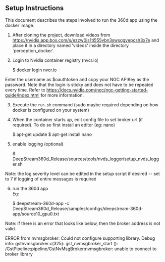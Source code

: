 ## Setup Instructions

This document describes the steps involved to run the 360d app using the docker image.

1) After cloning the project, download videos from https://nvidia.app.box.com/s/ezzw0js1ti555vbn3swsggvepcsh3x7e and place it in a directory named 'videos' inside the directory 'perception_docker'.

2) Login to Nvidia container registry (nvcr.io)

    $ docker login nvcr.io

 Enter the username as $oauthtoken and copy your NGC APIKey as the password.
 Note that the login is sticky and does not have to be repeated every time.
 Refer to https://docs.nvidia.com/ngc/ngc-getting-started-guide/index.html for more information. 

3) Execute the `run.sh` command (sudo maybe required depending on how docker is configured on your system)


4) When the container starts up, edit config file to set broker url (if required).
To do so first install an editor (eg: nano)
    
    $ apt-get update
    $ apt-get install nano

5) enable logging (optional)

    $ DeepStream360d_Release/sources/tools/nvds_logger/setup_nvds_logger.sh 

Note: the log severity level can be edited in the setup script if desired
-- set to 7 if logging of entire messages is required

6) run the 360d app<br/>
Eg:

    $ deepstream-360d-app -c DeepStream360d_Release/samples/configs/deepstream-360d-app/source10_gpu0.txt 


Note: if there is an error that looks like below, then the broker address is not valid.

ERROR from nvmsgbroker: Could not configure supporting library.
Debug info: gstnvmsgbroker.c(325): gst_nvmsgbroker_start (): /GstPipeline:pipeline/GstNvMsgBroker:nvmsgbroker:
unable to connect to broker library
